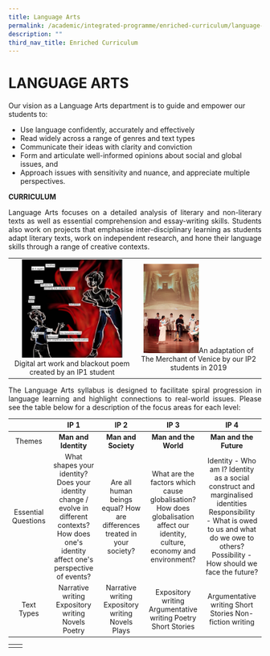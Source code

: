 ```yaml
---
title: Language Arts
permalink: /academic/integrated-programme/enriched-curriculum/language-arts/
description: ""
third_nav_title: Enriched Curriculum
---
```

# LANGUAGE ARTS

Our vision as a Language Arts department is to guide and empower our students to:

*   Use language confidently, accurately and effectively
*   Read widely across a range of genres and text types
*   Communicate their ideas with clarity and conviction
*   Form and articulate well-informed opinions about social and global issues, and
*   Approach issues with sensitivity and nuance, and appreciate multiple perspectives.

**CURRICULUM**

<p style="text-align: justify;">Language Arts focuses on a detailed analysis of literary and non-literary texts as well as essential comprehension and essay-writing skills. Students also work on projects that emphasise inter-disciplinary learning as students adapt literary texts, work on independent research, and hone their language skills through a range of creative contexts.</p>

|   |   |
|:-:|:-:|
| <img src="/images/Academic/Enriched%20Curriculum/Language%20Arts/IP1_Blackout%20poem.png" style="width:200px">Digital art work and blackout poem created by an IP1 student  |  <img src="/images/Academic/Enriched%20Curriculum/Language%20Arts/IP2_MOV%20adaptation.jpeg" style="width:110px">An adaptation of The Merchant of Venice by our IP2 students in 2019  |

<p style="text-align: justify;">The Language Arts syllabus is designed to facilitate spiral progression in language learning and highlight connections to real-world issues. Please see the table below for a description of the focus areas for each level:</p>

|           |    IP 1     |    IP 2      |    IP 3       |      IP 4     |
|:----------:|:--------:|:---------:|:---------:|:----------:|
|        Themes       |   **Man and Identity**      |          **Man and Society**    |          **Man and the World**          |  **Man and the Future**           |
| Essential Questions | What shapes your identity?  Does your identity change / evolve in different contexts?  How does one's identity affect one's perspective of events? | Are all human beings equal?  How are differences treated in your society? | What are the factors which cause globalisation?  How does globalisation affect our identity, culture, economy and environment? | Identity - Who am I? Identity as a social construct and marginalised identities  Responsibility - What is owed to us and what do we owe to others?  Possibility - How should we face the future? |
|      Text Types     | Narrative writing Expository writing Novels Poetry                                                                                                 | Narrative writing Expository writing Novels Plays                         | Expository writing Argumentative writing Poetry Short Stories                                                                  | Argumentative writing Short Stories Non-fiction writing                                |

|   |   |
|:-:|:-:|
|   |   |